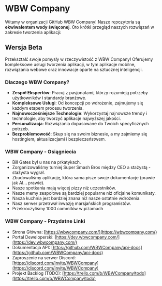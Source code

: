 # WBW Company

Witamy w organizacji GitHub WBW Company! Nasze repozytoria są **ekwiwalentem wody święconej**. Oto krótki przegląd naszych rozwiązań w zakresie tworzenia aplikacji:

## Wersja Beta

Przekształć swoje pomysły w rzeczywistość z WBW Company! Oferujemy kompleksowe usługi tworzenia aplikacji, w tym aplikacje mobilne, rozwiązania webowe oraz innowacje oparte na sztucznej inteligencji.

### Dlaczego WBW Company?

- **Zespół Ekspertów**: Pracuj z pasjonatami, którzy rozumieją potrzeby użytkowników i standardy branżowe.
- **Kompleksowe Usługi**: Od koncepcji po wdrożenie, zajmujemy się każdym etapem procesu tworzenia.
- **Najnowocześniejsze Technologie**: Wykorzystaj najnowsze trendy i technologie, aby tworzyć aplikacje najwyższej jakości.
- **Personalizacja**: Rozwiązania dopasowane do Twoich specyficznych potrzeb.
- **Bezproblemowość**: Skup się na swoim biznesie, a my zajmiemy się hostingiem, aktualizacjami i bezpieczeństwem.

### WBW Company - Osiągniecia
- Bill Gates był u nas na prkatykach.
- Zorganizowaliśmy turniej Super Smash Bros między CEO a stażystą - stażysta wygrał.
- Zbudowaliśmy aplikację, która sama pisze swoje dokumentacje (prawie jak AI... prawie).
- Nasze spotkania mają więcej pizzy niż uczestników.
- Nasze memy zespołowe są bardziej popularne niż oficjalne komunikaty.
- Nasza kuchnia jest bardziej znana niż nasze ostatnie wdrożenia.
- Nasz serwer przetrwał inwazję marsjańskich programistów.
- Przekroczyliśmy 1000 commitów w piżamach

### WBW Company - Przydatne Linki

- Strona Główna: [https://wbwcompany.com/](https://wbwcompany.com/)
- Portal Deweloperski: [https://dev.wbwcompany.com/](https://dev.wbwcompany.com/)
- Dokumentacja API: [https://github.com/WBWCompany/api-docs](https://github.com/WBWCompany/api-docs)
- Zaproszenie na serwer Discord: [https://discord.com/invite/WBWCompany](https://discord.com/invite/WBWCompany)
- Projekt Backlog (TODO): [https://trello.com/b/WBWCompany/todo](https://trello.com/b/WBWCompany/todo)
